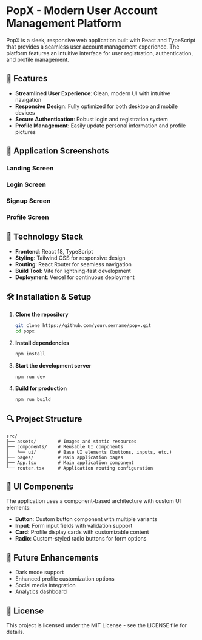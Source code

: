 # PopX - Modern User Account Management Platform

PopX is a sleek, responsive web application built with React and TypeScript that provides a seamless user account management experience. The platform features an intuitive interface for user registration, authentication, and profile management.

## 🌟 Features

- **Streamlined User Experience**: Clean, modern UI with intuitive navigation
- **Responsive Design**: Fully optimized for both desktop and mobile devices
- **Secure Authentication**: Robust login and registration system
- **Profile Management**: Easily update personal information and profile pictures

## 📱 Application Screenshots

### Landing Screen
<!-- Insert Landing Screen screenshot here -->

### Login Screen
<!-- Insert Login Screen screenshot here -->

### Signup Screen  
<!-- Insert Signup Screen screenshot here -->

### Profile Screen
<!-- Insert Profile Screen screenshot here -->

## 🚀 Technology Stack

- **Frontend**: React 18, TypeScript
- **Styling**: Tailwind CSS for responsive design
- **Routing**: React Router for seamless navigation
- **Build Tool**: Vite for lightning-fast development
- **Deployment**: Vercel for continuous deployment

## 🛠️ Installation & Setup

1. **Clone the repository**
   ```bash
   git clone https://github.com/yourusername/popx.git
   cd popx
   ```

2. **Install dependencies**
   ```bash
   npm install
   ```

3. **Start the development server**
   ```bash
   npm run dev
   ```

4. **Build for production**
   ```bash
   npm run build
   ```

## 🔍 Project Structure

```
src/
├── assets/        # Images and static resources
├── components/    # Reusable UI components
│   └── ui/        # Base UI elements (buttons, inputs, etc.)
├── pages/         # Main application pages
├── App.tsx        # Main application component
└── router.tsx     # Application routing configuration
```

## 🎨 UI Components

The application uses a component-based architecture with custom UI elements:

- **Button**: Custom button component with multiple variants
- **Input**: Form input fields with validation support
- **Card**: Profile display cards with customizable content
- **Radio**: Custom-styled radio buttons for form options

## 📝 Future Enhancements

- Dark mode support
- Enhanced profile customization options
- Social media integration
- Analytics dashboard

## 📄 License

This project is licensed under the MIT License - see the LICENSE file for details.
